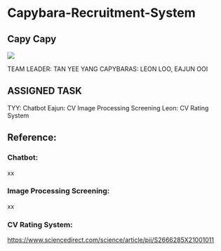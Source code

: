 # Capybara-Recruitment-System
## Capy Capy
<img src="https://www.rainforest-alliance.org/wp-content/uploads/2021/06/capybara-square-1.jpg.optimal.jpg">


TEAM LEADER: TAN YEE YANG
CAPYBARAS: LEON LOO, EAJUN OOI

## ASSIGNED TASK
TYY: Chatbot
Eajun: CV Image Processing Screening
Leon: CV Rating System

## Reference:
### Chatbot:
xx

### Image Processing Screening:
xx


### CV Rating System:
https://www.sciencedirect.com/science/article/pii/S2666285X21001011

